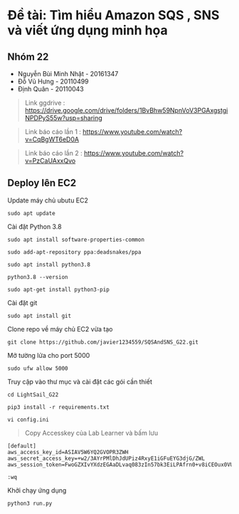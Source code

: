

# Đề tài: Tìm hiểu Amazon SQS , SNS và viết ứng dụng minh họa

## Nhóm 22
- Nguyễn Bùi Minh Nhật - 20161347
- Đỗ Vũ Hưng    - 20110499
- Định Quân  - 20110043

> Link ggdrive : https://drive.google.com/drive/folders/1BvBhw59NpnVoV3PGAxgstgiNPDPyS55w?usp=sharing

> Link báo cáo lần 1 : https://www.youtube.com/watch?v=CqBgWT6eD0A

> Link báo cáo lần 2 : https://www.youtube.com/watch?v=PzCaUAxxQvo

## Deploy lên EC2
Update máy chủ ubutu EC2
```
sudo apt update
```
Cài đặt Python 3.8
```
sudo apt install software-properties-common

sudo add-apt-repository ppa:deadsnakes/ppa

sudo apt install python3.8

python3.8 --version

sudo apt-get install python3-pip
```
Cài đặt git

```
sudo apt install git
```
Clone repo về máy chủ EC2 vừa tạo
```
git clone https://github.com/javier1234559/SQSAndSNS_G22.git
```
Mở tường lửa cho port 5000

```
sudo ufw allow 5000
```
Truy cập vào thư mục và cài đặt các gói cần thiết
```
cd LightSail_G22

pip3 install -r requirements.txt

vi config.ini

```
>Copy Accesskey của Lab Learner và bấm lưu 

```
[default]
aws_access_key_id=ASIAV5W6YQ2GVOPR3ZWH
aws_secret_access_key=+w2/3AYrPMlDhJdUPiz4RxyE1iGFuEYG3djG/ZWL
aws_session_token=FwoGZXIvYXdzEGAaDLvaq083zIn57bk3EiLPAfrn0+v8iCEOux0VU+xtrooSO/Hue7132WKT5ruQqHCgilbAq84fWIkGssPCPAP/9TdPQdk33KsLtrZzT+ByxJUVz1SnDsvrmM+YWenSm5mc37gVNgkxHl71VL5dDOeRL5KJVPunf7XTbMzCoVIU5SfoOeh3ZIYukFYdcb18IsWsZOlNrfTCPeCXtN4OxTxaaSrPcp9KUU2mQ1NwkFBKcN6GyKckE3U+t8ujx6UkZ0aR3v+uyjZCVXblMCUlU0R3Tmpjox8USK49rXvtBGPowyiz3IqdBjItebFl9J4fLcIIfw6Aq+tg58zJzUFqW+9lgJ/HTyvjRdTgEdyFTIxny1el1CRD

```

```
:wq
```
Khởi chạy ứng dụng

```
python3 run.py
```
